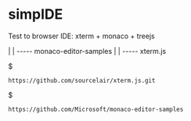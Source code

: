 # simpIDE
Test to browser IDE:  xterm + monaco + treejs


|
|
----- monaco-editor-samples 
|
|
----- xterm.js

$ 
```
https://github.com/sourcelair/xterm.js.git
```

$
```
https://github.com/Microsoft/monaco-editor-samples
```
